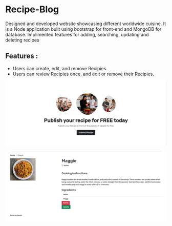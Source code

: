 # Recipe-Blog
Designed and developed website showcasing different worldwide cuisine. It is a Node application built using bootstrap for front-end and MongoDB for database. Implimented features for adding, searching, updating and deleting recipes

## Features :
  - Users can create, edit, and remove Recipies.
  - Users can review Recipies once, and edit or remove their Recipies.

![](screenshots/ss1.jpg)

![](screenshots/ss2.jpg)
